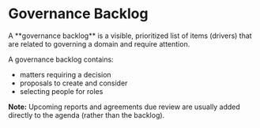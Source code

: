 # Governance Backlog

<summary>
A **governance backlog** is a visible, prioritized list of items (drivers) that are related to governing a domain and require attention.
</summary>

A governance backlog contains:

-   matters requiring a decision
-   proposals to create and consider
-   selecting people for roles

**Note:** Upcoming reports and agreements due review are usually added directly to the agenda (rather than the backlog).

